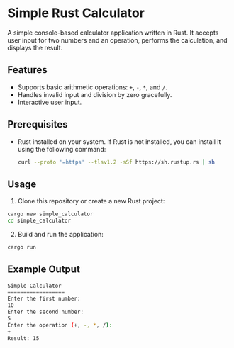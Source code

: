 # Simple Rust Calculator

A simple console-based calculator application written in Rust. It accepts user input for two numbers and an operation, performs the calculation, and displays the result.

## Features

- Supports basic arithmetic operations: `+`, `-`, `*`, and `/`.
- Handles invalid input and division by zero gracefully.
- Interactive user input.

## Prerequisites

- Rust installed on your system. If Rust is not installed, you can install it using the following command:
  ```bash
  curl --proto '=https' --tlsv1.2 -sSf https://sh.rustup.rs | sh

## Usage

1. Clone this repository or create a new Rust project:
```bash
cargo new simple_calculator
cd simple_calculator
```

2. Build and run the application:
```bash
cargo run
```

## Example Output

```bash
Simple Calculator
==================
Enter the first number:
10
Enter the second number:
5
Enter the operation (+, -, *, /):
+
Result: 15
```

